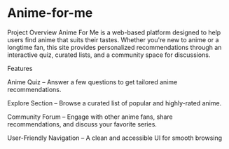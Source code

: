 # Anime-for-me
Project Overview
Anime For Me is a web-based platform designed to help users find anime that suits their tastes. Whether you're new to anime or a longtime fan, this site provides personalized recommendations through an interactive quiz, curated lists, and a community space for discussions.

Features

Anime Quiz – Answer a few questions to get tailored anime recommendations.

Explore Section – Browse a curated list of popular and highly-rated anime.

Community Forum – Engage with other anime fans, share recommendations, and discuss your favorite series.

User-Friendly Navigation – A clean and accessible UI for smooth browsing
